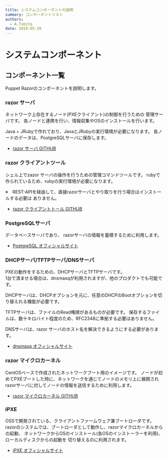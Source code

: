 ```yaml
---
title: システムコンポーネントの説明
summary: コンポーネントリスト 
authors:
  - A.Tomita 
date: 2019-05-28 
---
```


# システムコンポーネント

## コンポーネント一覧 

Puppet Razorのコンポーネントを説明します。

### razor サーバ 

ネットワーク上存在するノード(PXEクライアント)の制御を行うための
管理サーバです。
各ノードと連携を行い、情報収集やOSのインストールを行います。

Java + JRubyで作れており、JavaとJRubyの実行環境が必要になります。
各ノードのデータは、PostgreSQLサーバに保存します。

* [razor サーバ GITHUB](https://github.com/puppetlabs/razor-server)

### razor クライアントツール 

シェル上でzazor サーバの操作を行うための管理コマンドツールです。
rubyで作られているため、rubyの実行環境が必要になります。

※　REST-APIを経由して、直接razorサーバとやり取りを行う場合はインストールする必要は
ありません。

* [razor クライアントトール GITHUB](https://github.com/puppetlabs/razor-client)


### PostgreSQLサーバ

データベースサーバであり、
razorサーバの情報を蓄積するために利用します。

* [PostgreSQL オフィシャルサイト](https://www.postgresql.org/)


### DHCPサーバ/TFTPサーバ/DNSサーバ

PXEの動作をするための、DHCPサーバとTFTPサーバです。  
1台で済ませる場合は、dnsmasqが利用されますが、他のプロダクトでも可能です。

DHCPサーバは、DHCPオプションを元に、任意のDHCPのBootオプションを切り替えれる機能が必要です。

TFTPサーバは、ファイルのRead権限があるものが必要です。
保存するファイルは、数十キロバイト程度のため、RFC2348に準拠する必要はありません。

DNSサーバは、razor サーバのホスト名を解決できるようにする必要があります。

* [dnsmasq オフィシャルサイト](http://www.thekelleys.org.uk/dnsmasq/doc.html)


### razor マイクロカーネル

CentOSベースで作成されたネットワークブート用のイメージです。
ノードが初めてPXEブートした時に、ネットワークを通じてノードのメモリ上に展開され
razorサーバに対してノードの情報を送信するために利用します。

* [razor マイクロカーネル GITHUB](https://github.com/puppetlabs/Razor-Microkernel)


### iPXE 

OSSで開発されている、クライアントファームウェア兼ブートローダです。
razorのシステムでは、ブートローダとして動作し、razorマイクロカーネルからの起動、
ネットワークからOSのインストール(各OSのインストーラーを利用)、ローカルディスクからの起動を
切り替えるのに利用されます。

* [iPXE オフィシャルサイト](http://ipxe.org/)

